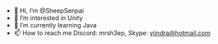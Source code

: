 - 👋 Hi, I’m @SheepSenpai
- 👀 I’m interested in Unity
- 🌱 I’m currently learning Java
- 📫 How to reach me Discord: mrsh3ep, Skype: yjindra@hotmail.com

<!---
SheepSenpai/SheepSenpai is a ✨ special ✨ repository because its `README.md` (this file) appears on your GitHub profile.
You can click the Preview link to take a look at your changes.
--->
